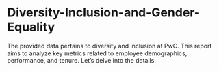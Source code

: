 # Diversity-Inclusion-and-Gender-Equality
The provided data pertains to diversity and inclusion at PwC. This report aims to analyze key metrics related to employee demographics, performance, and tenure. Let’s delve into the details.
